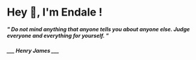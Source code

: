 <h1 title="head"> Hey 👋, I'm Endale !</h1>

**<h5><i>" Do not mind anything that anyone tells you about anyone else. Judge everyone and everything for yourself. "</i></h5>**

*<b>___ Henry James ___</b>*
